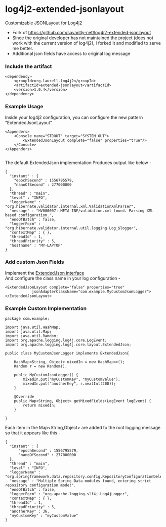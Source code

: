 # log4j2-extended-jsonlayout
Customizable JSONLayout for Log4j2
- Fork of https://github.com/savantly-net/log4j2-extended-jsonlayout
- Since the original developer has not maintained the project (does not work with the current version of log4j2), I forked it and modified to serve me better.
- Additional json fields have access to original log message

### Include the artifact  
```
<dependency>
    <groupId>org.laurell.log4j2</groupId>
    <artifactId>extended-jsonlayout</artifactId>
    <version>1.0.4</version>
</dependency>
```

### Example Usage  

Inside your log4j2 configuration, you can configure the new pattern "ExtendedJsonLayout"

``` 
<Appenders>
    <Console name="STDOUT" target="SYSTEM_OUT">
        <ExtendedJsonLayout complete="false" properties="true"/>
    </Console>
</Appenders>
	
```  

The default ExtendedJson implementation Produces output like below -  
```
{
  "instant" : {
    "epochSecond" : 1556795579,
    "nanoOfSecond" : 277000000
  },
  "thread" : "main",
  "level" : "INFO",
  "loggerName" : "org.hibernate.validator.internal.xml.ValidationXmlParser",
  "message" : "HV000007: META-INF/validation.xml found. Parsing XML based configuration.",
  "endOfBatch" : false,
  "loggerFqcn" : "org.hibernate.validator.internal.util.logging.Log_$logger",
  "contextMap" : { },
  "threadId" : 1,
  "threadPriority" : 5,
  "hostname" : "MY-LAPTOP"
}
``` 



### Add custom Json Fields  

Implement the [ExtendedJson interface](./src/main/java/org/apache/logging/log4j/core/layout/ExtendedJson.java)  
And configure the class name in your log configuration -  

``` 
<ExtendedJsonLayout complete="false" properties="true" 
            jsonAdapterClassName="com.example.MyCustomJsonLogger">
</ExtendedJsonLayout>
```


### Example Custom Implementation  

```
package com.example;

import java.util.HashMap;
import java.util.Map;
import java.util.Random;
import org.apache.logging.log4j.core.LogEvent;
import org.apache.logging.log4j.core.layout.ExtendedJson;

public class MyCustomJsonLogger implements ExtendedJson{
	
	HashMap<String, Object> mixedIn = new HashMap<>();
	Random r = new Random();
	
	public MyCustomJsonLogger() {
		mixedIn.put("myCustomKey", "myCustomValue");
		mixedIn.put("anotherKey", r.nextInt(200));
	}

	@Override
	public Map<String, Object> getMixedFields(LogEvent logEvent) {
		return mixedIn;
	}

}

```   

Each item in the Map<String,Object> are added to the root logging message so that it appears like this -  

```
{
  "instant" : {
      "epochSecond" : 1556795579,
      "nanoOfSecond" : 277000000
  },
  "thread" : "main",
  "level" : "INFO",
  "loggerName" : "org.springframework.data.repository.config.RepositoryConfigurationDelegate",
  "message" : "Multiple Spring Data modules found, entering strict repository configuration mode!",
  "endOfBatch" : false,
  "loggerFqcn" : "org.apache.logging.slf4j.Log4jLogger",
  "contextMap" : { },
  "threadId" : 1,
  "threadPriority" : 5,
  "anotherKey" : 36,
  "myCustomKey" : "myCustomValue"
}
```
